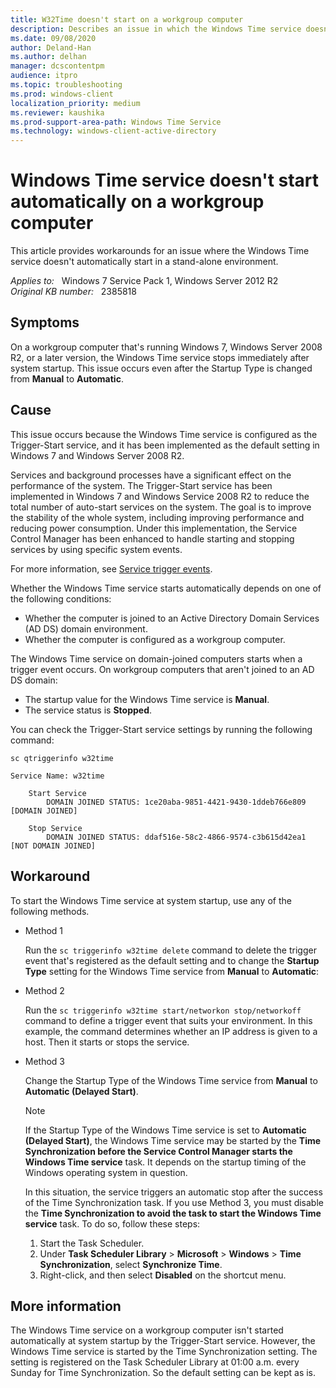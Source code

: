 ```yaml
---
title: W32Time doesn't start on a workgroup computer
description: Describes an issue in which the Windows Time service doesn't automatically start in a stand-alone environment for Windows 7, Windows Server 2008 R2, and later versions of Windows. Workarounds are provided.
ms.date: 09/08/2020
author: Deland-Han
ms.author: delhan
manager: dcscontentpm
audience: itpro
ms.topic: troubleshooting
ms.prod: windows-client
localization_priority: medium
ms.reviewer: kaushika
ms.prod-support-area-path: Windows Time Service
ms.technology: windows-client-active-directory
---
```

# Windows Time service doesn't start automatically on a workgroup computer

This article provides workarounds for an issue where the Windows Time service doesn't automatically start in a stand-alone environment.

_Applies to:_ &nbsp; Windows 7 Service Pack 1, Windows Server 2012 R2  
_Original KB number:_ &nbsp; 2385818

## Symptoms

On a workgroup computer that's running Windows 7, Windows Server 2008 R2, or a later version, the Windows Time service stops immediately after system startup. This issue occurs even after the Startup Type is changed from **Manual** to **Automatic**.

## Cause

This issue occurs because the Windows Time service is configured as the Trigger-Start service, and it has been implemented as the default setting in Windows 7 and Windows Server 2008 R2.

Services and background processes have a significant effect on the performance of the system. The Trigger-Start service has been implemented in Windows 7 and Windows Service 2008 R2 to reduce the total number of auto-start services on the system. The goal is to improve the stability of the whole system, including improving performance and reducing power consumption. Under this implementation, the Service Control Manager has been enhanced to handle starting and stopping services by using specific system events.

For more information, see [Service trigger events](/windows/win32/services/service-trigger-events).

Whether the Windows Time service starts automatically depends on one of the following conditions:

- Whether the computer is joined to an Active Directory Domain Services (AD DS) domain environment.
- Whether the computer is configured as a workgroup computer.

The Windows Time service on domain-joined computers starts when a trigger event occurs. On workgroup computers that aren't joined to an AD DS domain:

- The startup value for the Windows Time service is **Manual**.
- The service status is **Stopped**.

You can check the Trigger-Start service settings by running the following command:

```console
sc qtriggerinfo w32time  

Service Name: w32time

    Start Service
        DOMAIN JOINED STATUS: 1ce20aba-9851-4421-9430-1ddeb766e809 [DOMAIN JOINED]

    Stop Service
        DOMAIN JOINED STATUS: ddaf516e-58c2-4866-9574-c3b615d42ea1 [NOT DOMAIN JOINED]
```

## Workaround

To start the Windows Time service at system startup, use any of the following methods.

- Method 1  

    Run the `sc triggerinfo w32time delete` command to delete the trigger event that's registered as the default setting and to change the **Startup Type** setting for the Windows Time service from **Manual** to **Automatic**:

- Method 2  

    Run the `sc triggerinfo w32time start/networkon stop/networkoff` command to define a trigger event that suits your environment. In this example, the command determines whether an IP address is given to a host. Then it starts or stops the service.

- Method 3  

    Change the Startup Type of the Windows Time service from **Manual** to **Automatic (Delayed Start)**.

    > [!NOTE]
    > If the Startup Type of the Windows Time service is set to **Automatic (Delayed Start)**, the Windows Time service may be started by the **Time Synchronization before the Service Control Manager starts the Windows Time service** task. It depends on the startup timing of the Windows operating system in question.

    In this situation, the service triggers an automatic stop after the success of the Time Synchronization task. If you use Method 3, you must disable the **Time Synchronization to avoid the task to start the Windows Time service** task. To do so, follow these steps:

    1. Start the Task Scheduler.
    2. Under **Task Scheduler Library** > **Microsoft** > **Windows** > **Time Synchronization**, select **Synchronize Time**.
    3. Right-click, and then select **Disabled** on the shortcut menu.

## More information

The Windows Time service on a workgroup computer isn't started automatically at system startup by the Trigger-Start service. However, the Windows Time service is started by the Time Synchronization setting. The setting is registered on the Task Scheduler Library at 01:00 a.m. every Sunday for Time Synchronization. So the default setting can be kept as is.
